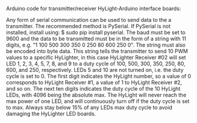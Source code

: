 Arduino code for transmitter/receiver HyLight-Arduino interface boards:

Any form of serial communication can be used to send data to the a transmitter. The recommended method is PySerial. If PySerial is not installed, install using: $ sudo pip install pyserial. The baud must be set to 9600 and the data to be transmitted must be in the form of a string with 11 digits, e.g. "1 100 500 300 350 0 250 80 600 250 0". The string must also be encoded into byte data. This string tells the transmitter to send 10 PWM values to a specific HyLighter, in this case HyLighter Receiver #02 will set LED 1, 2, 3, 4, 5, 7, 8, and 9 to a duty cycle of 100, 500, 300, 350, 250, 80, 600, and 250, respectively. LEDs 5 and 10 are not turned on, i.e. the duty cycle is set to 0. The first digit indicates the HyLight number, so a value of 0 corresponds to HyLight Receiver #1, a value of 1 to HyLight Receiver #2, and so on. The next ten digits indicates the duty cycle of the 10 HyLight LEDs, with 4096 being the absolute max. The HyLight will never reach the max power of one LED, and will continuously turn off if the duty cycle is set to max. Always stay below 15% of any LEDs max duty cycle to avoid damaging the HyLighter LED boards.
